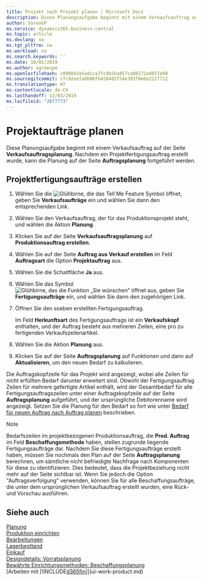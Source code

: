 ```yaml
---
title: Projekt nach Projekt planen | Microsoft Docs
description: Diese Planungsaufgabe beginnt mit einem Verkaufsauftrag auf der Seite **Verkaufsauftragsplanung**. Nachdem ein Projektfertigungsauftrag erstellt wurde, kann die Planung auf der Seite **Auftragsplanung** fortgeführt werden.
author: SorenGP
ms.service: dynamics365-business-central
ms.topic: article
ms.devlang: na
ms.tgt_pltfrm: na
ms.workload: na
ms.search.keywords: ''
ms.date: 10/01/2019
ms.author: sgroespe
ms.openlocfilehash: c090843a5adcca7fcdb5ba857ca06172a805fe90
ms.sourcegitcommit: cfc92eefa8b06fb426482f54e393f0e6e222f712
ms.translationtype: HT
ms.contentlocale: de-CH
ms.lasthandoff: 12/03/2019
ms.locfileid: "2877773"
---
```

# <a name="plan-project-orders"></a>Projektaufträge planen
Diese Planungsaufgabe beginnt mit einem Verkaufsauftrag auf der Seite **Verkaufsauftragsplanung**. Nachdem ein Projektfertigungsauftrag erstellt wurde, kann die Planung auf der Seite **Auftragsplanung** fortgeführt werden.  

## <a name="to-create-a-project-production-order"></a>Projektfertigungsaufträge erstellen  

1.  Wählen Sie die ![Glühbirne, die das Tell Me Feature](media/ui-search/search_small.png "Tell Me-Funktion") Symbol öffnet, geben Sie **Verkaufsaufträge** ein und wählen Sie dann den entsprechenden Link.  
2.  Wählen Sie den Verkaufsauftrag, der für das Produktionsprojekt steht, und wählen die Aktion **Planung**.  
4.  Klicken Sie auf der Seite **Verkaufsauftragsplanung** auf  **Produktionsauftrag erstellen**.  
5.  Wählen Sie auf der Seite **Auftrag aus Verkauf erstellen** im Feld **Auftragsart** die Option **Projektauftrag** aus.  
6.  Wählen Sie die Schaltfläche **Ja** aus.  
7.  Wählen Sie das Symbol ![Glühbirne, das die Funktion „Sie wünschen“ öffnet](media/ui-search/search_small.png "Tell Me-Funktion") aus, geben Sie **Fertigungsaufträge** ein, und wählen Sie dann den zugehörigen Link.
8. Öffnen Sie den soeben erstellten Fertigungsauftrag.  

    Im Feld **Herkunftsart** des Fertigungsauftrags ist ein **Verkaufskopf** enthalten, und der Auftrag besteht aus mehreren Zeilen, eine pro zu fertigenden Verkaufszeilenartikel.  
9. Wählen Sie die Aktion **Planung** aus.
10. Klicken Sie auf der Seite **Auftragsplanung** auf Funktionen und dann auf **Aktualisieren**, um den neuen Bedarf zu kalkulieren.  

Die Auftragskopfzeile für das Projekt wird angezeigt, wobei alle Zeilen für nicht erfüllten Bedarf darunter erweitert sind. Obwohl der Fertigungsauftrag Zeilen für mehrere gefertigte Artikel enthält, wird der Gesamtbedarf für alle Fertigungsauftragszeilen unter einer Auftragskopfzeile auf der Seite **Auftragsplanung** aufgeführt, und der ursprüngliche Debitorenname wird angezeigt. Setzen Sie die Planung für den Bedarf so fort wie unter [Bedarf für neuen Auftrag nach Auftrag planen](production-how-to-plan-for-new-demand.md) beschrieben.  

> [!NOTE]  
>  Bedarfszeilen im projektbezogenen Produktionsauftrag, die **Prod. Auftrag** im Feld **Beschaffungsmethode** haben, stellen zugrunde liegende Fertigungsaufträge dar. Nachdem Sie diese Fertigungsaufträge erstellt haben, müssen Sie nochmals den Plan auf der Seite **Auftragsplanung** berechnen, um sämtliche nicht befriedigte Nachfrage nach Komponenten für diese zu identifizieren. Dies bedeutet, dass die Projektbeziehung nicht mehr auf der Seite sichtbar ist. Wenn Sie jedoch die Option "Auftragsverfolgung" verwenden, können Sie für alle Beschaffungsaufträge, die unter dem ursprünglichen Verkaufsauftrag erstellt wurden, eine Rück- und Vorschau ausführen.  

## <a name="see-also"></a>Siehe auch
[Planung](production-planning.md)   
[Produktion einrichten](production-configure-production-processes.md)  
[Bearbeitungen](production-manage-manufacturing.md)    
[Lagerbesttand](inventory-manage-inventory.md)  
[Einkauf](purchasing-manage-purchasing.md)  
[Designdetails: Vorratsplanung](design-details-supply-planning.md)   
[Bewährte Einrichtungsmethoden: Beschaffungsplanung](setup-best-practices-supply-planning.md)  
[Arbeiten mit [!INCLUDE[d365fin](includes/d365fin_md.md)]](ui-work-product.md)
